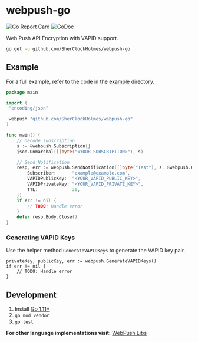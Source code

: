 # webpush-go

[![Go Report Card](https://goreportcard.com/badge/github.com/SherClockHolmes/webpush-go)](https://goreportcard.com/report/github.com/SherClockHolmes/webpush-go)
[![GoDoc](https://godoc.org/github.com/SherClockHolmes/webpush-go?status.svg)](https://godoc.org/github.com/SherClockHolmes/webpush-go)

Web Push API Encryption with VAPID support.

```bash
go get -u github.com/SherClockHolmes/webpush-go
```

## Example

For a full example, refer to the code in the [example](example/) directory.

```go
package main

import (
 "encoding/json"

 webpush "github.com/SherClockHolmes/webpush-go"
)

func main() {
    // Decode subscription
    s := &webpush.Subscription{}
    json.Unmarshal([]byte("<YOUR_SUBSCRIPTION>"), s)

    // Send Notification
    resp, err := webpush.SendNotification([]byte("Test"), s, &webpush.Options{
        Subscriber:      "example@example.com",
        VAPIDPublicKey:  "<YOUR_VAPID_PUBLIC_KEY>",
        VAPIDPrivateKey: "<YOUR_VAPID_PRIVATE_KEY>",
        TTL:             30,
    })
    if err != nil {
        // TODO: Handle error
    }
    defer resp.Body.Close()
}
```

### Generating VAPID Keys

Use the helper method `GenerateVAPIDKeys` to generate the VAPID key pair.

```golang
privateKey, publicKey, err := webpush.GenerateVAPIDKeys()
if err != nil {
    // TODO: Handle error
}
```

## Development

1. Install [Go 1.11+](https://golang.org/)
2. `go mod vendor`
3. `go test`

**For other language implementations visit:**  [WebPush Libs](https://github.com/web-push-libs)
